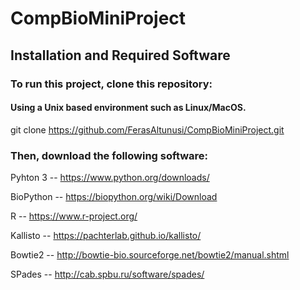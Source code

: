 # CompBioMiniProject
## Installation and Required Software 

### To run this project, clone this repository:
#### Using a Unix based environment such as Linux/MacOS. 

git clone https://github.com/FerasAltunusi/CompBioMiniProject.git

### Then, download the following software:

Pyhton 3 -- https://www.python.org/downloads/

BioPython -- https://biopython.org/wiki/Download

R -- https://www.r-project.org/

Kallisto -- https://pachterlab.github.io/kallisto/

Bowtie2 -- http://bowtie-bio.sourceforge.net/bowtie2/manual.shtml

SPades -- http://cab.spbu.ru/software/spades/
